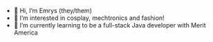 - 👋 Hi, I’m Emrys (they/them)
- 👀 I’m interested in cosplay, mechtronics and fashion!
- 🌱 I’m currently learning to be a full-stack Java developer with Merit America
<!---
eckoup/eckoup is a ✨ special ✨ repository because its `README.md` (this file) appears on your GitHub profile.
You can click the Preview link to take a look at your changes.
--->
